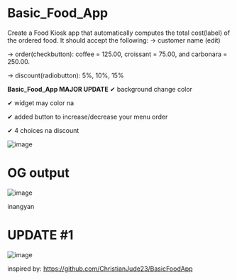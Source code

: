 # Basic_Food_App
Create a Food Kiosk app that automatically computes the total cost(label) of the ordered food. It should accept the following:
-> customer name (edit)

-> order(checkbutton): coffee = 125.00, croissant = 75.00, and carbonara = 250.00. 

-> discount(radiobutton): 5%, 10%, 15%

**Basic_Food_App MAJOR UPDATE**
✔ background change color

✔ widget may color na

✔ added button to increase/decrease your menu order

✔ 4 choices na discount

![image](https://github.com/owenlim225/Basic_Food_App/assets/87555304/c48a1be1-98aa-4159-b1bc-d2d16a3e4fd1)












# OG output
![image](https://github.com/owenlim225/Basic_Food_App/assets/87555304/55c3cf4e-ec34-437a-9374-285d523cac94)

inangyan


# UPDATE #1 
![image](https://github.com/owenlim225/Basic_Food_App/assets/87555304/7db7a3cf-ef56-4575-af62-eb35821ab329)


inspired by: https://github.com/ChristianJude23/BasicFoodApp
